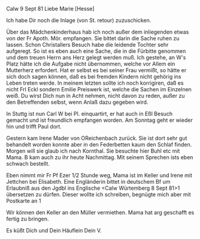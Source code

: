  Calw 9 Sept 81
Liebe Marie [Hesse]

Ich habe Dir noch die Inlage (von St. retour) zuzuschicken.

Über das Mädchenkinderhaus hab ich noch außer dem inliegenden etwas von der Fr Apoth. Mör. empfangen. Sie bittet darin die Sache ruhen zu lassen. Schon Christallers Besuch habe die leidende Tochter sehr aufgeregt. So ist es eben auch eine Sache, die in die Fürbitte genommen und dem treuen Herrn ans Herz gelegt werden muß. Ich gestehe, an W's Platz hätte ich die Aufgabe nicht übernommen, welche vor Allem ein Mutterherz erfordert. Hat er selbst es bei seiner Frau vermißt, so hätte er sich doch sagen können, daß es bei fremden Kindern nicht gehörig ins Leben treten werde. In meinem letzten sollte ich noch korrigiren, daß es nicht Frl Eckl sondern Emilie Preiswerk ist, welche die Sachen im Einzelnen weiß. Du wirst Dich nun in Acht nehmen, nicht davon zu reden, außer zu den Betreffenden selbst, wenn Anlaß dazu gegeben wird.

In Stuttg ist nun Carl W bei Pl. einquartirt, er hat auch in Eßl Besuch gemacht und ist freundlich empfangen worden. Am Sonntag geht er wieder hin und trifft Paul dort.

Gestern kam Irene Mader von OReichenbach zurück. Sie ist dort sehr gut behandelt worden konnte aber in den Federbetten kaum den Schlaf finden. Morgen will sie glaub ich nach Kornthal. Sie besuchte hier Buhl etc mit Mama. B kam auch zu ihr heute Nachmittag. Mit seinem Sprechen ists eben schwach bestellt.

Eben nimmt mir Fr Pf Ezer 1/2 Stunde weg, Mama ist im Keller und Irene mit Jettchen bei Elisabeth. Eine Engländerin bittet in deutschem Bf um Erlaubniß aus den Jgdbl ins Englische <Calw Würtemberg 8 Sept 81>1 übersetzen zu dürfen. Dieser wollte ich schreiben, begnügte mich aber mit Postkarte an <Geehrtestes Fraeulein>1

Wir können den Keller an den Müller vermiethen. Mama hat arg geschafft es fertig zu bringen.

Es küßt Dich und Dein Häuflein
 Dein V.
